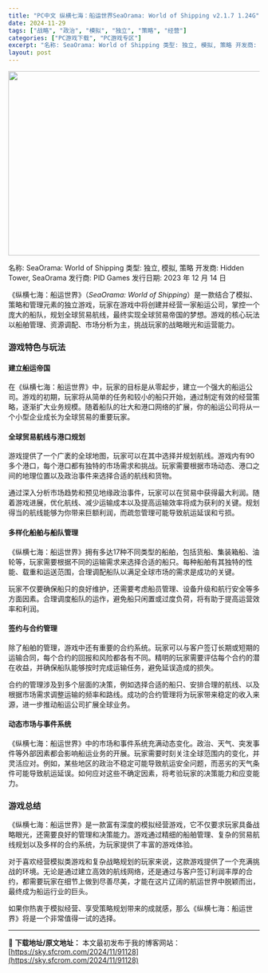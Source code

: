 ```yaml
---
title: "PC中文 纵横七海：船运世界SeaOrama: World of Shipping v2.1.7 1.24G"
date: 2024-11-29
tags: ["战略", "政治", "模拟", "独立", "策略", "经营"]
categories: ["PC游戏下载", "PC游戏专区"]
excerpt: "名称: SeaOrama: World of Shipping 类型: 独立, 模拟, 策略 开发商: Hidden Tower, SeaOrama 发行商: PID Games 发行日期: 2023 年 12 月 14 日 《纵横七海：船运世界》（SeaOrama: World of Shippi&hellip;"
layout: post
---
```


<img class="aligncenter size-full wp-image-91129" src="https://sky.sfcrom.com/wp-content/uploads/2024/11/2024112903251534.webp" alt="" width="660" height="370" />

名称: SeaOrama: World of Shipping
类型: 独立, 模拟, 策略
开发商: Hidden Tower, SeaOrama
发行商: PID Games
发行日期: 2023 年 12 月 14 日

《纵横七海：船运世界》（<em>SeaOrama: World of Shipping</em>）是一款结合了模拟、策略和管理元素的独立游戏，玩家在游戏中将创建并经营一家船运公司，掌控一个庞大的船队，规划全球贸易航线，最终实现全球贸易帝国的梦想。游戏的核心玩法以船舶管理、资源调配、市场分析为主，挑战玩家的战略眼光和运营能力。
<h3>游戏特色与玩法</h3>
<h4><strong>建立船运帝国</strong></h4>
在《纵横七海：船运世界》中，玩家的目标是从零起步，建立一个强大的船运公司。游戏的初期，玩家将从简单的任务和较小的船只开始，通过制定有效的经营策略，逐渐扩大业务规模。随着船队的壮大和港口网络的扩展，你的船运公司将从一个小型企业成长为全球贸易的重要玩家。
<h4><strong>全球贸易航线与港口规划</strong></h4>
游戏提供了一个广袤的全球地图，玩家可以在其中选择并规划航线。游戏内有90多个港口，每个港口都有独特的市场需求和挑战。玩家需要根据市场动态、港口之间的地理位置以及政治事件来选择合适的航线和货物。

通过深入分析市场趋势和预见地缘政治事件，玩家可以在贸易中获得最大利润。随着游戏进展，优化航线、减少运输成本以及提高运输效率将成为获利的关键。规划得当的航线能够为你带来巨额利润，而疏忽管理可能导致航运延误和亏损。
<h4><strong>多样化船舶与船队管理</strong></h4>
《纵横七海：船运世界》拥有多达17种不同类型的船舶，包括货船、集装箱船、油轮等，玩家需要根据不同的运输需求来选择合适的船只。每种船舶有其独特的性能、载重和运送范围，合理调配船队以满足全球市场的需求是成功的关键。

玩家不仅要确保船只的良好维护，还需要考虑船员管理、设备升级和航行安全等多方面因素。合理调度船队的运作，避免船只闲置或过度负荷，将有助于提高运营效率和利润。
<h4><strong>签约与合约管理</strong></h4>
除了船舶的管理，游戏中还有重要的合约系统。玩家可以与客户签订长期或短期的运输合同，每个合约的回报和风险都各有不同。精明的玩家需要评估每个合约的潜在收益，并确保船队能够按时完成运输任务，避免延误造成的损失。

合约的管理涉及到多个层面的决策，例如选择合适的船只、安排合理的航线、以及根据市场需求调整运输的频率和路线。成功的合约管理将为玩家带来稳定的收入来源，进一步推动船运公司扩展全球业务。
<h4><strong>动态市场与事件系统</strong></h4>
《纵横七海：船运世界》中的市场和事件系统充满动态变化。政治、天气、突发事件等外部因素都会影响船运业务的开展。玩家需要时刻关注全球范围内的变化，并灵活应对。例如，某些地区的政治不稳定可能导致航运安全问题，而恶劣的天气条件可能导致航运延误。如何应对这些不确定因素，将考验玩家的决策能力和应变能力。
<h3>游戏总结</h3>
《纵横七海：船运世界》是一款富有深度的模拟经营游戏，它不仅要求玩家具备战略眼光，还需要良好的管理和决策能力。游戏通过精细的船舶管理、复杂的贸易航线规划以及多样的合约系统，为玩家提供了丰富的游戏体验。

对于喜欢经营模拟类游戏和复杂战略规划的玩家来说，这款游戏提供了一个充满挑战的环境。无论是通过建立高效的航线网络，还是通过与客户签订利润丰厚的合约，都需要玩家在细节上做到尽善尽美，才能在这片辽阔的航运世界中脱颖而出，最终成为船运行业的巨头。

如果你热衷于模拟经营、享受策略规划带来的成就感，那么《纵横七海：船运世界》将是一个非常值得一试的选择。

---
📖 **下载地址/原文地址：** 本文最初发布于我的博客网站：[https://sky.sfcrom.com/2024/11/91128](https://sky.sfcrom.com/2024/11/91128)
